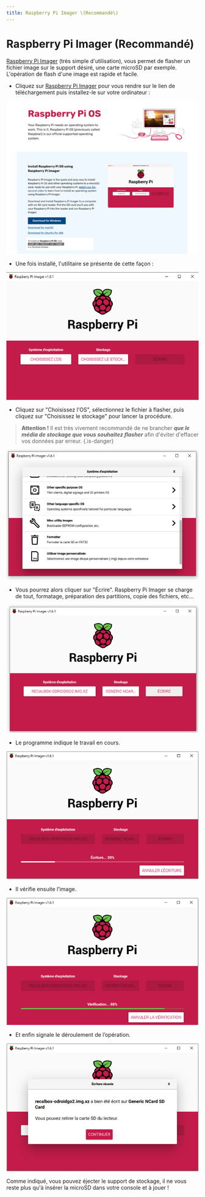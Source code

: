 ```yaml
---
title: Raspberry Pi Imager \(Recommandé\)
---
```


# Raspberry Pi Imager \(Recommandé\)

[Raspberry Pi Imager](https://www.raspberrypi.org/software/) \(très simple d'utilisation\), vous permet de flasher un fichier image sur le support désiré, une carte microSD par exemple. L'opération de flash d'une image est rapide et facile.

* Cliquez sur [Raspberry Pi Imager](https://www.raspberrypi.org/software/) pour vous rendre sur le lien de téléchargement puis installez-le sur votre ordinateur :

![](/migration-images/tutoriels/utilitaires/flasher-une-image/installer-rpi-imager.png)

* Une fois installé, l'utilitaire se présente de cette façon :

![](/migration-images/tutoriels/utilitaires/flasher-une-image/utilitaire-rpi-imager.png)

* Cliquez sur "Choisissez l'OS", sélectionnez le fichier à flasher, puis cliquez sur "Choisissez le stockage" pour lancer la procédure.


>**Attention !** Il est très vivement recommandé de ne brancher _**que le**_ _**média de stockage que vous souhaitez flasher**_ afin d'éviter d'effacer vos données par erreur.
{.is-danger}

![](/migration-images/tutoriels/utilitaires/flasher-une-image/rpi-imager-flasher-une-image-personnalise.png)

* Vous pourrez alors cliquer sur "Écrire". Raspberry Pi Imager se charge de tout, formatage, préparation des partitions, copie des fichiers, etc…

![](/migration-images/tutoriels/utilitaires/flasher-une-image/ecrire-sur-rpi-imager.png)

* Le programme indique le travail en cours.

![](/migration-images/tutoriels/utilitaires/flasher-une-image/rpi-imager-en-cours-d-ecriture.png)

* Il vérifie ensuite l’image.

![](/migration-images/tutoriels/utilitaires/flasher-une-image/rpi-imager-verification-de-l-ecriture.png)

* Et enfin signale le déroulement de l’opération.

![](/migration-images/tutoriels/utilitaires/flasher-une-image/rpi-imager-flash-termine-retirer-la-cle.png)

Comme indiqué, vous pouvez éjecter le support de stockage, il ne vous reste plus qu'à insérer la microSD dans votre console et à jouer !



